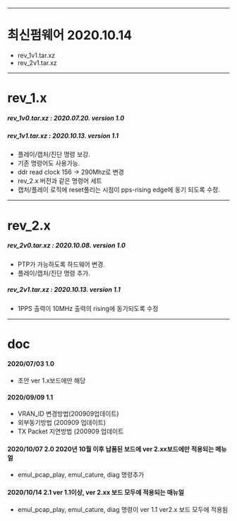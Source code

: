 ***
# 최신펌웨어 2020.10.14
- rev_1v1.tar.xz
- rev_2v1.tar.xz


***
# rev_1.x  
##### rev_1v0.tar.xz : 2020.07.20. version 1.0     
##### rev_1v1.tar.xz : 2020.10.13. version 1.1    
- 플레이/캡처/진단 명령 보강.  
- 기존 명령어도 사용가능.  
- ddr read clock 156 -> 290Mhz로 변경  
- rev_2.x 버전과 같은 명령어 세트  
- 캡처/플레이 로직에 reset풀리는 시점이 pps-rising edge에 동기 되도록 수정. 


***
# rev_2.x  
##### rev_2v0.tar.xz : 2020.10.08. version 1.0    
- PTP가 가능하도록 하드웨어 변경.  
- 플레이/캡처/진단 명령 추가.  
##### rev_2v1.tar.xz : 2020.10.13. version 1.1    
- 1PPS 출력이 10MHz 출력의 rising에 동기되도록 수정


***
# doc
#### 2020/07/03	1.0	
- 초안 ver 1.x보드에만 해당  
#### 2020/09/09	1.1	  
- VRAN_ID 변경방법(200909업데이트)  
- 외부동기방법 (200909 업데이트)  
- TX Packet 지연방법 (200909 업데이트  
#### 2020/10/07	2.0	2020년 10월 이후 납품된 보드에 ver 2.xx보드에만 적용되는 메뉴얼  
- emul_pcap_play, emul_cature, diag 명령추가  
#### 2020/10/14	2.1	ver 1.1이상,  ver 2.xx 보드 모두에 적용되는 매뉴얼  
- emul_pcap_play, emul_cature, diag 명령이 ver 1.1 ver2.x 보드 모두에 적용됨  

